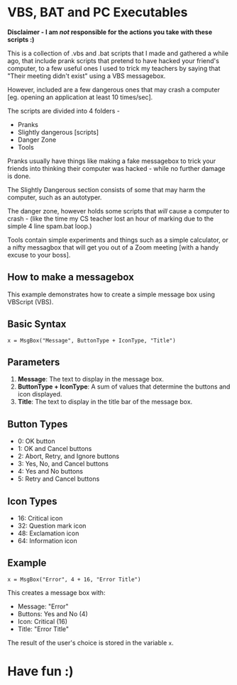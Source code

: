 
# VBS, BAT and PC Executables

**Disclaimer - I am *not* responsible for the actions you take with these scripts :)**

This is a collection of .vbs and .bat scripts that I made and gathered a while ago, that include prank scripts that pretend to have hacked your friend's computer, to a few useful ones I used to trick my teachers by saying that "Their meeting didn't exist" using a VBS messagebox. 

However, included are a few dangerous ones that may crash a computer [eg. opening an application at least 10 times/sec].

The scripts are divided into 4 folders -
* Pranks
* Slightly dangerous [scripts]
* Danger Zone
* Tools

Pranks usually have things like making a fake messagebox to trick your friends into thinking their computer was hacked - while no further damage is done.

The Slightly Dangerous section consists of some that may harm the computer, such as an autotyper.

The danger zone, however holds some scripts that *will* cause a computer to crash - (like the time my CS teacher lost an hour of marking due to the simple 4 line spam.bat loop.)

Tools contain simple experiments and things such as a simple calculator, or a nifty messagbox that will get you out of a Zoom meeting [with a handy excuse to your boss].

## How to make a messagebox

This example demonstrates how to create a simple message box using VBScript (VBS).

## Basic Syntax

```vbs
x = MsgBox("Message", ButtonType + IconType, "Title")
```

## Parameters

1. **Message**: The text to display in the message box.
2. **ButtonType + IconType**: A sum of values that determine the buttons and icon displayed.
3. **Title**: The text to display in the title bar of the message box.

## Button Types
- 0: OK button
- 1: OK and Cancel buttons
- 2: Abort, Retry, and Ignore buttons
- 3: Yes, No, and Cancel buttons
- 4: Yes and No buttons
- 5: Retry and Cancel buttons

## Icon Types
- 16: Critical icon
- 32: Question mark icon
- 48: Exclamation icon
- 64: Information icon

## Example

```vbs
x = MsgBox("Error", 4 + 16, "Error Title")
```

This creates a message box with:
- Message: "Error"
- Buttons: Yes and No (4)
- Icon: Critical (16)
- Title: "Error Title"

The result of the user's choice is stored in the variable `x`.

# Have fun :)
